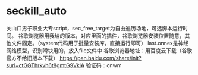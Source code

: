 # seckill_auto
关山口男子职业大专script，sec_free_target为自由遍历场地，可选脚本运行时间。
谷歌浏览器用我给的版本，对应里面的插件，谷歌浏览器安装位置随意，其他文件固定。（system代码用于批量安装库，直接运行即可）
last.onnex是神经网络模型，识别滑块用的，放入file文件中
谷歌浏览器地址：用百度云下载（谷歌官方不给旧版本下载）
https://pan.baidu.com/share/init?surl=ctGGThrkvh6t8gmtG9VkiA
验证码：cnwm

